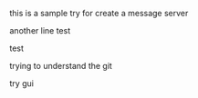 this is a sample try for create a message server

another line test

test

trying to understand the git

try gui
